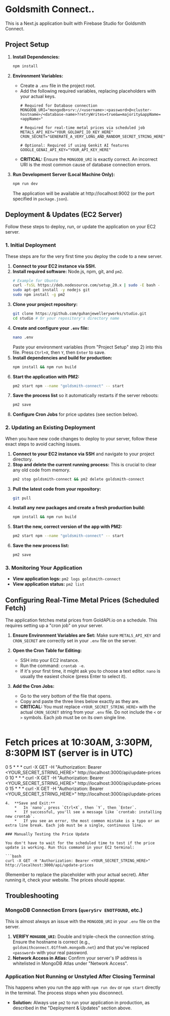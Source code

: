# Goldsmith Connect..

This is a Next.js application built with Firebase Studio for Goldsmith Connect.

## Project Setup

1.  **Install Dependencies:**
    ```bash
    npm install
    ```

2.  **Environment Variables:**
    *   Create a `.env` file in the project root.
    *   Add the following required variables, replacing placeholders with your actual keys.
        ```env
        # Required for Database connection
        MONGODB_URI="mongodb+srv://<username>:<password>@<cluster-hostname>/<database-name>?retryWrites=true&w=majority&appName=<appName>"

        # Required for real-time metal prices via scheduled job
        METALS_API_KEY="YOUR_GOLDAPI_IO_KEY_HERE"
        CRON_SECRET="GENERATE_A_VERY_LONG_AND_RANDOM_SECRET_STRING_HERE"
        
        # Optional: Required if using Genkit AI features
        GOOGLE_GENAI_API_KEY="YOUR_API_KEY_HERE"
        ```
    *   **CRITICAL:** Ensure the `MONGODB_URI` is exactly correct. An incorrect URI is the most common cause of database connection errors.

3.  **Run Development Server (Local Machine Only):**
    ```bash
    npm run dev
    ```
    The application will be available at http://localhost:9002 (or the port specified in `package.json`).

## Deployment & Updates (EC2 Server)

Follow these steps to deploy, run, or update the application on your EC2 server.

### 1. Initial Deployment

These steps are for the very first time you deploy the code to a new server.

1.  **Connect to your EC2 instance via SSH.**
2.  **Install required software:** Node.js, npm, git, and `pm2`.
    ```bash
    # Example for Ubuntu
    curl -fsSL https://deb.nodesource.com/setup_20.x | sudo -E bash -
    sudo apt-get install -y nodejs git
    sudo npm install -g pm2
    ```
3.  **Clone your project repository:**
    ```bash
    git clone https://github.com/guhanjewelleryworks/studio.git
    cd studio # Or your repository's directory name
    ```
4.  **Create and configure your `.env` file:**
    ```bash
    nano .env
    ```
    Paste your environment variables (from "Project Setup" step 2) into this file. Press `Ctrl+X`, then `Y`, then `Enter` to save.
5.  **Install dependencies and build for production:**
    ```bash
    npm install && npm run build
    ```
6.  **Start the application with PM2:**
    ```bash
    pm2 start npm --name "goldsmith-connect" -- start
    ```
7.  **Save the process list** so it automatically restarts if the server reboots:
    ```bash
    pm2 save
    ```
8.  **Configure Cron Jobs** for price updates (see section below).

### 2. Updating an Existing Deployment

When you have new code changes to deploy to your server, follow these exact steps to avoid caching issues.

1.  **Connect to your EC2 instance via SSH** and navigate to your project directory.
2.  **Stop and delete the current running process:** This is crucial to clear any old code from memory.
    ```bash
    pm2 stop goldsmith-connect && pm2 delete goldsmith-connect
    ```
3.  **Pull the latest code from your repository:**
    ```bash
    git pull
    ```
4.  **Install any new packages and create a fresh production build:**
    ```bash
    npm install && npm run build
    ```
5.  **Start the new, correct version of the app with PM2:**
    ```bash
    pm2 start npm --name "goldsmith-connect" -- start
    ```
6.  **Save the new process list:**
    ```bash
    pm2 save
    ```

### 3. Monitoring Your Application

*   **View application logs:** `pm2 logs goldsmith-connect`
*   **View application status:** `pm2 list`

## Configuring Real-Time Metal Prices (Scheduled Fetch)

The application fetches metal prices from GoldAPI.io on a schedule. This requires setting up a "cron job" on your server.

1.  **Ensure Environment Variables are Set:** Make sure `METALS_API_KEY` and `CRON_SECRET` are correctly set in your `.env` file on the server.
2.  **Open the Cron Table for Editing:**
    *   SSH into your EC2 instance.
    *   Run the command: `crontab -e`.
    *   If it's your first time, it might ask you to choose a text editor. `nano` is usually the easiest choice (press Enter to select it).
3.  **Add the Cron Jobs:**
    *   Go to the very bottom of the file that opens.
    *   Copy and paste the three lines below exactly as they are.
    *   **CRITICAL:** You must replace `<YOUR_SECRET_STRING_HERE>` with the actual `CRON_SECRET` string from your `.env` file. Do not include the `<` or `>` symbols. Each job must be on its own single line.

    ```
# Fetch prices at 10:30AM, 3:30PM, 8:30PM IST (server is in UTC)
0 5 * * * curl -X GET -H "Authorization: Bearer <YOUR_SECRET_STRING_HERE>" http://localhost:3000/api/update-prices
0 10 * * * curl -X GET -H "Authorization: Bearer <YOUR_SECRET_STRING_HERE>" http://localhost:3000/api/update-prices
0 15 * * * curl -X GET -H "Authorization: Bearer <YOUR_SECRET_STRING_HERE>" http://localhost:3000/api/update-prices
```
4.  **Save and Exit:**
    *   In `nano`, press `Ctrl+X`, then `Y`, then `Enter`.
    *   If successful, you'll see a message like `crontab: installing new crontab`.
    *   If you see an error, the most common mistake is a typo or an extra line break. Each job must be a single, continuous line.

### Manually Testing the Price Update

You don't have to wait for the scheduled time to test if the price update is working. Run this command in your EC2 terminal:

```bash
curl -X GET -H "Authorization: Bearer <YOUR_SECRET_STRING_HERE>" http://localhost:3000/api/update-prices
```
(Remember to replace the placeholder with your actual secret). After running it, check your website. The prices should appear.

## Troubleshooting

### MongoDB Connection Errors (`querySrv ENOTFOUND`, etc.)

This is almost always an issue with the `MONGODB_URI` in your `.env` file on the server.
1.  **VERIFY `MONGODB_URI`:** Double and triple-check the connection string. Ensure the hostname is correct (e.g., `goldsmithconnect.01ffnmh.mongodb.net`) and that you've replaced `<password>` with your real password.
2.  **Network Access in Atlas:** Confirm your server's IP address is whitelisted in MongoDB Atlas under "Network Access".

### Application Not Running or Unstyled After Closing Terminal

This happens when you run the app with `npm run dev` or `npm start` directly in the terminal. The process stops when you disconnect.
*   **Solution:** Always use `pm2` to run your application in production, as described in the "Deployment & Updates" section above.
